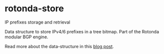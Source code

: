 # rotonda-store

IP prefixes storage and retrieval

Data structure to store IPv4/6 prefixes in a tree bitmap. Part of the Rotonda modular BGP engine.

Read more about the data-structure in this [blog post](https://blog.nlnetlabs.nl/donkeys-mules-horses/).
